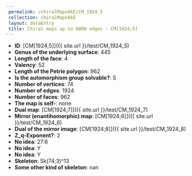```yaml
--- 
 permalink: /chiralMaps6kE/CM_1924_5 
 collection: chiralMaps6kE
 layout: dataEntry
 title: Chiral maps up to 6000 edges - CM[1924;5]
---
```


- **ID**: [CM[1924;5]]({{ site.url }}/test/CM_1924_5)
- **Genus of the underlying surface**: 445
- **Length of the face**: 4
- **Valency**: 52
- **Length of the Petrie polygon**: 962
- **Is the automorphism group solvable?**: S
- **Number of vertices**: 74
- **Number of edges**: 1924
- **Number of faces**: 962
- **The map is self-**: none
- **Dual map**: [CM[1924;7]]({{ site.url }}/test/CM_1924_7)
- **Mirror (enantihomorphic) map**: [CM[1924;6]]({{ site.url }}/test/CM_1924_6)
- **Dual of the mirror image**: [CM[1924;8]]({{ site.url }}/test/CM_1924_8)
- **Z_q-Exponent?**: 2
- **No idea**:  27:6
- **No idea**: Y
- **No idea**: Y
- **Skeleton**: Sk(74;3)^13
- **Some other kind of skeleton**: nan
